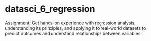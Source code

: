 # datasci_6_regression

[Assignment](https://github.com/hantswilliams/HHA_507_2023/blob/main/WK7/assignment6b.md): Get hands-on experience with regression analysis, understanding its principles, and applying it to real-world datasets to predict outcomes and understand relationships between variables.

